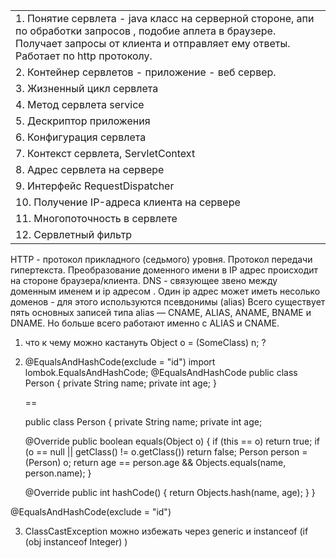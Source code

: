 |                                                                                                                                                                                                 |
| ----------------------------------------------------------------------------------------------------------------------------------------------------------------------------------------------- |
| 1. Понятие сервлета - java класс на серверной стороне,  апи по обработки запросов , подобие аплета в браузере. Получает запросы от клиента и отправляет ему ответы. Работает по http протоколу. |
| 2. Контейнер сервлетов - приложение - веб сервер.                                                                                                                                               |
| 3. Жизненный цикл сервлета                                                                                                                                                                      |
| 4. Метод сервлета service                                                                                                                                                                       |
| 5. Дескриптор приложения                                                                                                                                                                        |
| 6. Конфигурация сервлета                                                                                                                                                                        |
| 7. Контекст сервлета, ServletContext                                                                                                                                                            |
| 8. Адрес сервлета на сервере                                                                                                                                                                    |
| 9. Интерфейс RequestDispatcher                                                                                                                                                                  |
| 10. Получение IP-адреса клиента на сервере                                                                                                                                                      |
| 11. Многопоточность в сервлете                                                                                                                                                                  |
| 12. Сервлетный фильтр                                                                                                                                                                           |


HTTP - протокол прикладного (седьмого) уровня. Протокол передачи гипертекста.
Преобразование доменного имени в IP адрес происходит на стороне браузера/клиента.
DNS - связующее звено между доменным именем и ip адресом .
Один ip адрес может иметь несолько доменов - для этого используются псевдонимы (alias) Всего существует пять основных записей типа alias — CNAME, ALIAS, ANAME, BNAME и DNAME. Но больше всего работают именно с ALIAS и CNAME.


1. что к чему можно кастануть Object o = (SomeClass) n; ?
2. @EqualsAndHashCode(exclude = "id") 
   import lombok.EqualsAndHashCode; 
   @EqualsAndHashCode public class Person { private String name; private int age; }
   
   ==
   
   public class Person {
    private String name;
    private int age;

    @Override
    public boolean equals(Object o) {
        if (this == o) return true;
        if (o == null || getClass() != o.getClass()) return false;
        Person person = (Person) o;
        return age == person.age && Objects.equals(name, person.name);
    }

    @Override
    public int hashCode() {
        return Objects.hash(name, age);
    }
}

@EqualsAndHashCode(exclude = "id") 

   3. ClassCastException можно избежать через generic и instanceof (if (obj instanceof Integer) )


   